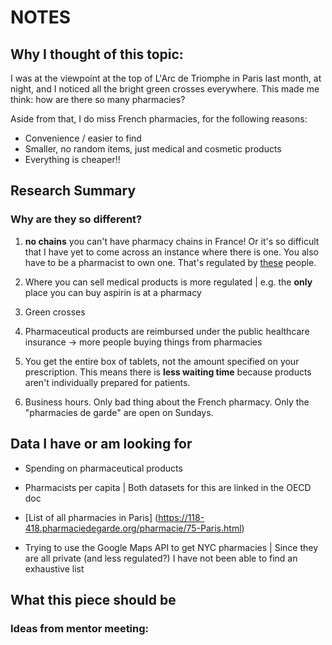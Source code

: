 # NOTES

## Why I thought of this topic: 

I was at the viewpoint at the top of L'Arc de Triomphe in Paris last month, at night, and I noticed all the bright green crosses everywhere. This made me think: how are there so many pharmacies? 

Aside from that, I do miss French pharmacies, for the following reasons: 

- Convenience / easier to find 
- Smaller, no random items, just medical and cosmetic products 
- Everything is cheaper!! 

## Research Summary 
### Why are they so different? 

1. **no chains** you can't have pharmacy chains in France! Or it's so difficult that I have yet to come across an instance where there is one. You also have to be a pharmacist to own one. That's regulated by [these](https://www.ordre.pharmacien.fr/) people.

2. Where you can sell medical products is more regulated
| e.g. the **only** place you can buy aspirin is at a pharmacy 

3. Green crosses 

4. Pharmaceutical products are reimbursed under the public healthcare insurance -> more people buying things from pharmacies

5. You get the entire box of tablets, not the amount specified on your prescription. This means there is **less waiting time** because products aren't individually prepared for patients. 

6. Business hours. Only bad thing about the French pharmacy. Only the "pharmacies de garde" are open on Sundays. 

## Data I have or am looking for 

- Spending on pharmaceutical products 
- Pharmacists per capita 
| Both datasets for this are linked in the OECD doc 

- [List of all pharmacies in Paris] (https://118-418.pharmaciedegarde.org/pharmacie/75-Paris.html)

- Trying to use the Google Maps API to get NYC pharmacies 
| Since they are all private (and less regulated?) I have not been able to find an exhaustive list 

## What this piece should be 
### Ideas from mentor meeting: 

